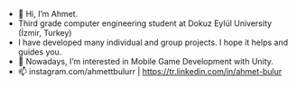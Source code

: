 - 👋 Hi, I’m Ahmet.
- Third grade computer engineering student at Dokuz Eylül University (İzmir, Turkey)
- I have developed many individual and group projects. I hope it helps and guides you.
- 👀 Nowadays, I’m interested in Mobile Game Development with Unity.
- 📫 instagram.com/ahmettbulurr | https://tr.linkedin.com/in/ahmet-bulur

<!---
ahmetbulur/ahmetbulur is a ✨ special ✨ repository because its `README.md` (this file) appears on your GitHub profile.
You can click the Preview link to take a look at your changes.
--->
